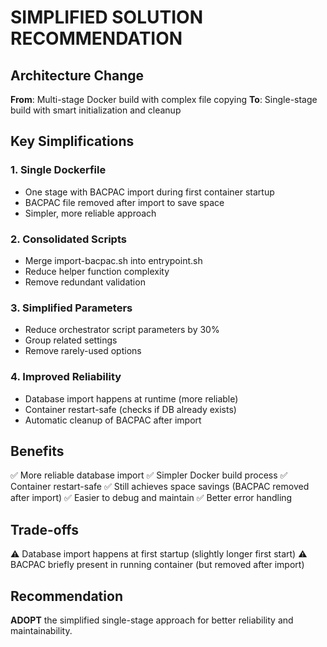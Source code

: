# SIMPLIFIED SOLUTION RECOMMENDATION

## Architecture Change
**From**: Multi-stage Docker build with complex file copying
**To**: Single-stage build with smart initialization and cleanup

## Key Simplifications

### 1. Single Dockerfile
- One stage with BACPAC import during first container startup
- BACPAC file removed after import to save space
- Simpler, more reliable approach

### 2. Consolidated Scripts
- Merge import-bacpac.sh into entrypoint.sh
- Reduce helper function complexity
- Remove redundant validation

### 3. Simplified Parameters
- Reduce orchestrator script parameters by 30%
- Group related settings
- Remove rarely-used options

### 4. Improved Reliability
- Database import happens at runtime (more reliable)
- Container restart-safe (checks if DB already exists)
- Automatic cleanup of BACPAC after import

## Benefits
✅ More reliable database import
✅ Simpler Docker build process
✅ Container restart-safe
✅ Still achieves space savings (BACPAC removed after import)
✅ Easier to debug and maintain
✅ Better error handling

## Trade-offs
⚠️ Database import happens at first startup (slightly longer first start)
⚠️ BACPAC briefly present in running container (but removed after import)

## Recommendation
**ADOPT** the simplified single-stage approach for better reliability and maintainability.
